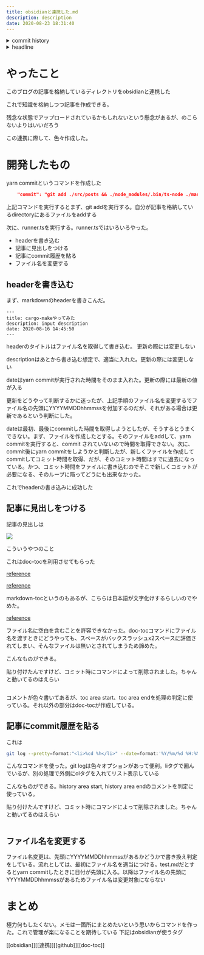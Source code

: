```yaml
---
title: obsidianと連携した.md
description: description
date: 2020-08-23 18:31:40
---
```

<!-- history area start -->
<details><summary>commit history</summary><div><ol>
<li>2020/08/23 17:32:34 4030372</li>
</ol></div></details>
<!-- history area end -->
<!-- toc area start -->
<details><summary>headline</summary><div>
<!-- START doctoc generated TOC please keep comment here to allow auto update -->
<!-- DON'T EDIT THIS SECTION, INSTEAD RE-RUN doctoc TO UPDATE -->


- [やったこと](#%E3%82%84%E3%81%A3%E3%81%9F%E3%81%93%E3%81%A8)
- [開発したもの](#%E9%96%8B%E7%99%BA%E3%81%97%E3%81%9F%E3%82%82%E3%81%AE)
  - [headerを書き込む](#header%E3%82%92%E6%9B%B8%E3%81%8D%E8%BE%BC%E3%82%80)
  - [記事に見出しをつける](#%E8%A8%98%E4%BA%8B%E3%81%AB%E8%A6%8B%E5%87%BA%E3%81%97%E3%82%92%E3%81%A4%E3%81%91%E3%82%8B)
  - [記事にcommit履歴を貼る](#%E8%A8%98%E4%BA%8B%E3%81%ABcommit%E5%B1%A5%E6%AD%B4%E3%82%92%E8%B2%BC%E3%82%8B)
  - [ファイル名を変更する](#%E3%83%95%E3%82%A1%E3%82%A4%E3%83%AB%E5%90%8D%E3%82%92%E5%A4%89%E6%9B%B4%E3%81%99%E3%82%8B)
- [まとめ](#%E3%81%BE%E3%81%A8%E3%82%81)

<!-- END doctoc generated TOC please keep comment here to allow auto update -->

</div></details>

<!-- toc area end -->
# やったこと
このブログの記事を格納しているディレクトリをobsidianと連携した

これで知識を格納しつつ記事を作成できる。

残念な状態でアップロードされているかもしれないという懸念があるが、のこらないよりはいいだろう

この連携に際して、色々作成した。

# 開発したもの

yarn commitというコマンドを作成した

```json
    "commit": "git add ./src/posts && ./node_modules/.bin/ts-node ./markdown-manager/runner.ts && ./doctoc.sh && git add . && git commit -m 'yarn commit'"
```

上記コマンドを実行するとまず、git addを実行する。自分が記事を格納しているdirectoryにあるファイルをaddする

次に、runner.tsを実行する。runner.tsではいろいろやった。

- headerを書き込む
- 記事に見出しをつける
- 記事にcommit履歴を貼る
- ファイル名を変更する

## headerを書き込む

まず、markdownのheaderを書きこんだ。

```
---
title: cargo-makeやってみた
description: input description
date: 2020-08-16 14:45:50
---
```

headerのタイトルはファイル名を取得して書き込む。 更新の際には変更しない

descriptionはあとから書き込む想定で、適当に入れた。更新の際には変更しない

dateはyarn commitが実行された時間をそのまま入れた。更新の際には最新の値が入る

更新をどうやって判断するかに迷ったが、上記手順のファイル名を変更するでファイル名の先頭にYYYYMMDDhhmmssを付加するのだが、それがある場合は更新であるという判断にした。

dateは最初、最後にcommitした時間を取得しようとしたが、そうするとうまくできない。まず、ファイルを作成したとする。そのファイルをaddして、yarn commitを実行すると、commit されていないので時間を取得できない。次に、commit後にyarn commitをしようかと判斷したが、新しくファイルを作成してcommitしてコミット時間を取得、だが、そのコミット時間はすでに過去になっている。かつ、コミット時間をファイルに書き込むのでそこで新しくコミットが必要になる、そのループに陥ってどうにも出来なかった。

これでheaderの書き込みに成功した

## 記事に見出しをつける

記事の見出しは

![](/assets/images/posts/toc.png)

こういうやつのこと

これはdoc-tocを利用させてもらった

[reference](https://github.com/thlorenz/doctoc)

[reference](https://tsunokawa.hatenablog.com/entry/2016/04/21/144537)

markdown-tocというのもあるが、こちらは日本語が文字化けするらしいのでやめた。

[reference](https://github.com/jonschlinkert/markdown-toc)

ファイル名に空白を含むことを許容できなかった。doc-tocコマンドにファイル名を渡すときにどうやっても、スペースがバックスラッシュx2スペースに評価されてしまい、そんなファイルは無いとされてしまうため諦めた。

こんなものができる。

貼り付けたんですけど、コミット時にコマンドによって削除されました。ちゃんと動いてるのはえらい

```
```

コメントが色々書いてあるが、toc area start、toc area endを処理の判定に使っている。それ以外の部分はdoc-tocが作成している。

## 記事にcommit履歴を貼る

これは

```bash
git log --pretty=format:"<li>%cd %h</li>" --date=format:'%Y/%m/%d %H:%M:%S' '${filePath}'
```

こんなコマンドを使った。git logは色々オプションがあって便利。liタグで囲んでいるが、別の処理で外側にolタグを入れてリスト表示している

こんなものができる。history area start, history area endのコメントを判定に使っている。

貼り付けたんですけど、コミット時にコマンドによって削除されました。ちゃんと動いてるのはえらい

```
```

## ファイル名を変更する

ファイル名変更は、先頭にYYYYMMDDhhmmssがあるかどうかで書き換え判定をしている。流れとしては、最初にファイル名を適当につける。test.mdだとするとyarn commitしたときに日付が先頭に入る。以降はファイル名の先頭にYYYYMMDDhhmmssがあるためファイル名は変更対象にならない

# まとめ

極力何もしたくない。メモは一箇所にまとめたいという思いからコマンドを作った。これで管理が楽になることを期待している
下記はobsidianが使うタグ

[[obsidian]][[連携]][[github]][[doc-toc]]
